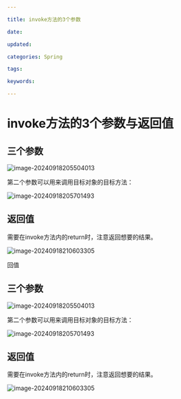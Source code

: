 ```yaml
---

title: invoke方法的3个参数

date: 

updated: 

categories: Spring

tags: 

keywords: 

---
```

# invoke方法的3个参数与返回值

## 三个参数

![image-20240918205504013](./../../TyporaImage/Spring/image-20240918205504013.png)





第二个参数可以用来调用目标对象的目标方法：

![image-20240918205701493](./../../TyporaImage/Spring/image-20240918205701493.png)







## 返回值

需要在invoke方法内的return时，注意返回想要的结果。

![image-20240918210603305](./../../TyporaImage/Spring/image-20240918210603305.png)



回值

## 三个参数

![image-20240918205504013](./../../TyporaImage/Spring/image-20240918205504013.png)





第二个参数可以用来调用目标对象的目标方法：

![image-20240918205701493](./../../TyporaImage/Spring/image-20240918205701493.png)







## 返回值

需要在invoke方法内的return时，注意返回想要的结果。

![image-20240918210603305](./../../TyporaImage/Spring/image-20240918210603305.png)